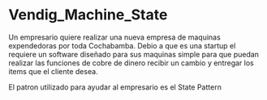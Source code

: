 # Vendig_Machine_State

Un empresario quiere realizar una nueva empresa de maquinas expendedoras por toda Cochabamba. Debio a que es una startup el requiere un software diseñado para sus maquinas simple para que puedan realizar las funciones de cobre de dinero recibir un cambio y entregar los items que el cliente desea.

El patron utilizado para ayudar al empresario es el State Pattern
